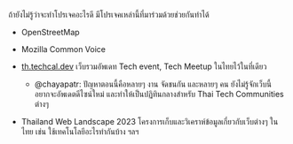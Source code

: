 ถ้ายังไม่รู้ว่าจะทำโปรเจคอะไรดี มีโปรเจคเหล่านี้ที่มาร่วมด้วยช่วยกันทำได้

- OpenStreetMap

- Mozilla Common Voice

- [th.techcal.dev](https://th.techcal.dev) เว็บรวมอัพเดท Tech event, Tech Meetup ในไทยไว้ในที่เดียว

  - @chayapatr: ปัญหาตอนนี้คือหลายๆ งาน จัดชนกัน และหลายๆ คน ยังไม่รู้จักเว็บนี้ อยากจะอัพเดตดีไซน์ใหม่ และทำให้เป็นปฏิทินกลางสำหรับ Thai Tech Communities ต่างๆ

- Thailand Web Landscape 2023 โครงการเก็บและวิเคราห์ข้อมูลเกี่ยวกับเว็บต่างๆ ในไทย เช่น ใช้เทคโนโลยีอะไรทำกันบ้าง ฯลฯ